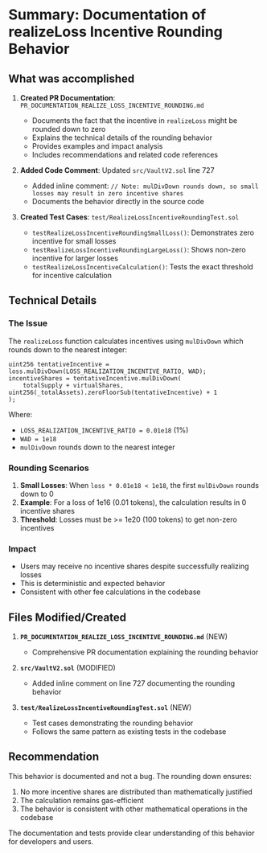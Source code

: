 # Summary: Documentation of realizeLoss Incentive Rounding Behavior

## What was accomplished

1. **Created PR Documentation**: `PR_DOCUMENTATION_REALIZE_LOSS_INCENTIVE_ROUNDING.md`
   - Documents the fact that the incentive in `realizeLoss` might be rounded down to zero
   - Explains the technical details of the rounding behavior
   - Provides examples and impact analysis
   - Includes recommendations and related code references

2. **Added Code Comment**: Updated `src/VaultV2.sol` line 727
   - Added inline comment: `// Note: mulDivDown rounds down, so small losses may result in zero incentive shares`
   - Documents the behavior directly in the source code

3. **Created Test Cases**: `test/RealizeLossIncentiveRoundingTest.sol`
   - `testRealizeLossIncentiveRoundingSmallLoss()`: Demonstrates zero incentive for small losses
   - `testRealizeLossIncentiveRoundingLargeLoss()`: Shows non-zero incentive for larger losses
   - `testRealizeLossIncentiveCalculation()`: Tests the exact threshold for incentive calculation

## Technical Details

### The Issue
The `realizeLoss` function calculates incentives using `mulDivDown` which rounds down to the nearest integer:

```solidity
uint256 tentativeIncentive = loss.mulDivDown(LOSS_REALIZATION_INCENTIVE_RATIO, WAD);
incentiveShares = tentativeIncentive.mulDivDown(
    totalSupply + virtualShares, uint256(_totalAssets).zeroFloorSub(tentativeIncentive) + 1
);
```

Where:
- `LOSS_REALIZATION_INCENTIVE_RATIO = 0.01e18` (1%)
- `WAD = 1e18`
- `mulDivDown` rounds down to the nearest integer

### Rounding Scenarios
1. **Small Losses**: When `loss * 0.01e18 < 1e18`, the first `mulDivDown` rounds down to 0
2. **Example**: For a loss of 1e16 (0.01 tokens), the calculation results in 0 incentive shares
3. **Threshold**: Losses must be >= 1e20 (100 tokens) to get non-zero incentives

### Impact
- Users may receive no incentive shares despite successfully realizing losses
- This is deterministic and expected behavior
- Consistent with other fee calculations in the codebase

## Files Modified/Created

1. **`PR_DOCUMENTATION_REALIZE_LOSS_INCENTIVE_ROUNDING.md`** (NEW)
   - Comprehensive PR documentation explaining the rounding behavior

2. **`src/VaultV2.sol`** (MODIFIED)
   - Added inline comment on line 727 documenting the rounding behavior

3. **`test/RealizeLossIncentiveRoundingTest.sol`** (NEW)
   - Test cases demonstrating the rounding behavior
   - Follows the same pattern as existing tests in the codebase

## Recommendation

This behavior is documented and not a bug. The rounding down ensures:
1. No more incentive shares are distributed than mathematically justified
2. The calculation remains gas-efficient
3. The behavior is consistent with other mathematical operations in the codebase

The documentation and tests provide clear understanding of this behavior for developers and users.